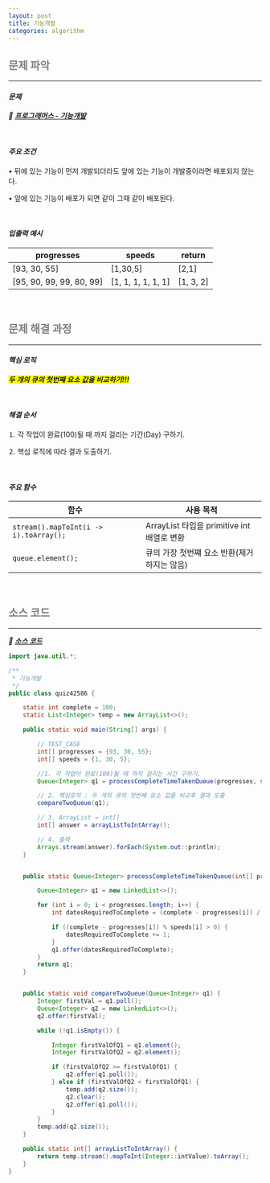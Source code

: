 ```yaml
---
layout: post
title: 기능개발
categories: algorithm
---
```


## <span style="color:gray">문제 파악</span>

---

#### ***문제***

***🔖 [프로그래머스 - 기능개발](https://school.programmers.co.kr/learn/courses/30/lessons/42586)***

<br>

#### ***주요 조건***

• 뒤에 있는 기능이 먼저 개발되더라도 앞에 있는 기능이 개발중이라면 배포되지 않는다.

• 앞에 있는 기능이 배포가 되면 같이 그때 같이 배포된다.

<br>

#### ***입출력 예시***

|progresses|speeds|return|
|----------|------|------|
|[93, 30, 55]|[1,30,5]|[2,1]|
|[95, 90, 99, 99, 80, 99]|[1, 1, 1, 1, 1, 1]|[1, 3, 2]|


<br>

## <span style="color:gray">문제 해결 과정</span>

---

#### ***핵심 로직***

***<span style="background-color:yellow">두 개의 큐의 첫번째 요소 값을 비교하기!!!</span>***

<br>

#### ***해결 순서***

⒈ 각 작업이 완료(100)될 때 까지 걸리는 기간(Day) 구하기.

⒉ 핵심 로직에 따라 결과 도출하기.

<br>

#### ***주요 함수***

|함수|사용 목적|
|----|----|
|`stream().mapToInt(i -> i).toArray();`|ArrayList 타입을 primitive int 배열로 변환|
|`queue.element();`| 큐의 가장 첫번쨰 요소 반환(제거하지는 않음)|

<br>

## <span style="color:gray">소스 코드</span>

---

***🔖 [소스 코드](https://github.com/Gilbert9172/coding-test/blob/main/programmers/levelTwo/quiz42586.java)***

```java
import java.util.*;

/**
 * 기능개발
 */
public class quiz42586 {

    static int complete = 100;
    static List<Integer> temp = new ArrayList<>();

    public static void main(String[] args) {

        // TEST_CASE
        int[] progresses = {93, 30, 55};
        int[] speeds = {1, 30, 5};

        //1. 각 작업이 완료(100)될 때 까지 걸리는 시간 구하기.
        Queue<Integer> q1 = processCompleteTimeTakenQueue(progresses, speeds);

        // 2. 핵심로직 : 두 개의 큐의 첫번째 요소 값을 비교후 결과 도출
        compareTwoQueue(q1);

        // 3. ArrayList → int[]
        int[] answer = arrayListToIntArray();

        // 4. 출력
        Arrays.stream(answer).forEach(System.out::println);
    }


    public static Queue<Integer> processCompleteTimeTakenQueue(int[] progresses, int[] speeds) {

        Queue<Integer> q1 = new LinkedList<>();

        for (int i = 0; i < progresses.length; i++) {
            int datesRequiredToComplete = (complete - progresses[i]) / speeds[i];

            if ((complete - progresses[i]) % speeds[i] > 0) {
                datesRequiredToComplete += 1;
            }
            q1.offer(datesRequiredToComplete);
        }
        return q1;
    }


    public static void compareTwoQueue(Queue<Integer> q1) {
        Integer firstVal = q1.poll();
        Queue<Integer> q2 = new LinkedList<>();
        q2.offer(firstVal);

        while (!q1.isEmpty()) {

            Integer firstValOfQ1 = q1.element();
            Integer firstValOfQ2 = q2.element();

            if (firstValOfQ2 >= firstValOfQ1) {
                q2.offer(q1.poll());
            } else if (firstValOfQ2 < firstValOfQ1) {
                temp.add(q2.size());
                q2.clear();
                q2.offer(q1.poll());
            }
        }
        temp.add(q2.size());
    }

    public static int[] arrayListToIntArray() {
        return temp.stream().mapToInt(Integer::intValue).toArray();
    }
}
```